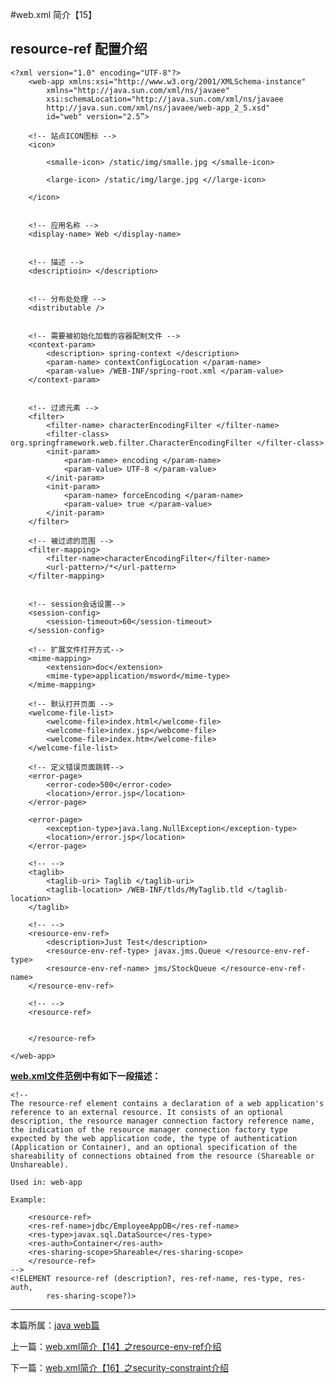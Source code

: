 
#web.xml 简介【15】

## resource-ref 配置介绍


	<?xml version="1.0" encoding="UTF-8"?>
		<web-app xmlns:xsi="http://www.w3.org/2001/XMLSchema-instance"
         	xmlns="http://java.sun.com/xml/ns/javaee"
         	xsi:schemaLocation="http://java.sun.com/xml/ns/javaee
         	http://java.sun.com/xml/ns/javaee/web-app_2_5.xsd"
         	id="web" version="2.5”>

		<!-- 站点ICON图标 -->
		<icon>

            <smalle-icon> /static/img/smalle.jpg </smalle-icon>

            <large-icon> /static/img/large.jpg <//large-icon>

		</icon>


		<!-- 应用名称 -->
		<display-name> Web </display-name>


		<!-- 描述 -->
		<descriptioin> </description>


		<!-- 分布处处理 -->
		<distributable />


		<!-- 需要被初始化加载的容器配制文件 -->
		<context-param>
            <description> spring-context </description>
            <param-name> contextConfigLocation </param-name>
            <param-value> /WEB-INF/spring-root.xml </param-value>
		</context-param>


		<!-- 过滤元素 -->
		<filter>
			<filter-name> characterEncodingFilter </filter-name>
			<filter-class> org.springframework.web.filter.CharacterEncodingFilter </filter-class>
			<init-param>
				<param-name> encoding </param-name>
				<param-value> UTF-8 </param-value>
			</init-param>
			<init-param>
				<param-name> forceEncoding </param-name>
				<param-value> true </param-value>
			</init-param>
		</filter>

		<!-- 被过滤的范围 -->
		<filter-mapping>
			<filter-name>characterEncodingFilter</filter-name>
			<url-pattern>/*</url-pattern>
		</filter-mapping>


        <!-- session会话设置-->
        <session-config>
            <session-timeout>60</session-timeout>
        </session-config>

        <!-- 扩展文件打开方式-->
        <mime-mapping>
            <extension>doc</extension>
            <mime-type>application/msword</mime-type>
        </mime-mapping>

        <!-- 默认打开页面 -->
        <welcome-file-list>
			<welcome-file>index.html</welcome-file>
			<welcome-file>index.jsp</webcome-file>
			<welcome-file>index.htm</welcome-file>
        </welcome-file-list>

        <!-- 定义错误页面跳转-->
        <error-page>
            <error-code>500</error-code>
            <location>/error.jsp</location>
        </error-page>

        <error-page>
            <exception-type>java.lang.NullException</exception-type>
            <location>/error.jsp</location>
        </error-page>

        <!-- -->
        <taglib>
            <taglib-uri> Taglib </taglib-uri>
            <taglib-location> /WEB-INF/tlds/MyTaglib.tld </taglib-location>
        </taglib>

        <!-- -->
        <resource-env-ref>
            <description>Just Test</description>
            <resource-env-ref-type> javax.jms.Queue </resource-env-ref-type>
            <resource-env-ref-name> jms/StockQueue </resource-env-ref-name>
        </resource-env-ref>

        <!-- -->
        <resource-ref>


        </resource-ref>

	</web-app>





**[web.xml文件范例](./webxml)中有如下一段描述：**


    <!--
    The resource-ref element contains a declaration of a web application's
    reference to an external resource. It consists of an optional
    description, the resource manager connection factory reference name,
    the indication of the resource manager connection factory type
    expected by the web application code, the type of authentication
    (Application or Container), and an optional specification of the
    shareability of connections obtained from the resource (Shareable or
    Unshareable).

    Used in: web-app

    Example:

        <resource-ref>
        <res-ref-name>jdbc/EmployeeAppDB</res-ref-name>
        <res-type>javax.sql.DataSource</res-type>
        <res-auth>Container</res-auth>
        <res-sharing-scope>Shareable</res-sharing-scope>
        </resource-ref>
    -->
    <!ELEMENT resource-ref (description?, res-ref-name, res-type, res-auth,
            res-sharing-scope?)>







***

本篇所属：[java web篇](./Java/web/Index)

上一篇：[web.xml简介【14】之resource-env-ref介绍](./webxml-resource-env-ref-14)

下一篇：[web.xml简介【16】之security-constraint介绍](./webxml-security-constraint-16)

